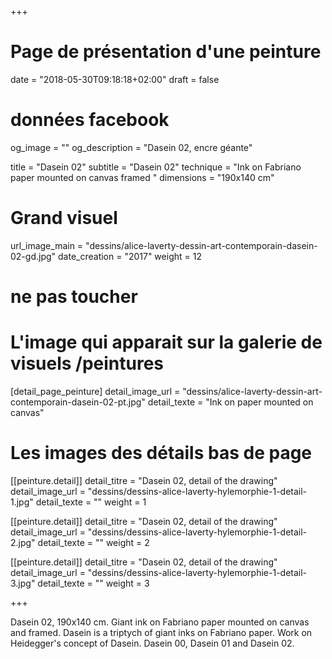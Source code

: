 +++
# Page de présentation d'une peinture
date = "2018-05-30T09:18:18+02:00"
draft = false

# données facebook
og_image = ""
og_description = "Dasein 02, encre géante"

title = "Dasein 02"
subtitle = "Dasein 02"
technique = "Ink on Fabriano paper mounted on canvas framed "
dimensions = "190x140 cm"
# Grand visuel
url_image_main = "dessins/alice-laverty-dessin-art-contemporain-dasein-02-gd.jpg"
date_creation = "2017"
weight = 12

# ne pas toucher

# L'image qui apparait sur la galerie de visuels /peintures
[detail_page_peinture]
detail_image_url = "dessins/alice-laverty-dessin-art-contemporain-dasein-02-pt.jpg"
detail_texte = "Ink on paper mounted on canvas"

# Les images des détails bas de page
[[peinture.detail]]
detail_titre = "Dasein 02,  detail of the drawing"
detail_image_url = "dessins/dessins-alice-laverty-hylemorphie-1-detail-1.jpg"
detail_texte = ""
weight = 1

[[peinture.detail]]
detail_titre = "Dasein 02,  detail of the drawing"
detail_image_url = "dessins/dessins-alice-laverty-hylemorphie-1-detail-2.jpg"
detail_texte = ""
weight = 2

[[peinture.detail]]
detail_titre = "Dasein 02,  detail of the drawing"
detail_image_url = "dessins/dessins-alice-laverty-hylemorphie-1-detail-3.jpg"
detail_texte = ""
weight = 3

+++

Dasein 02, 190x140 cm. Giant ink on Fabriano paper mounted on canvas and framed.
Dasein is a triptych of giant inks on Fabriano paper. Work on Heidegger's concept of Dasein. Dasein 00, Dasein 01 and Dasein 02.
